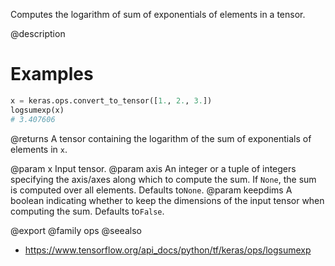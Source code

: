 Computes the logarithm of sum of exponentials of elements in a tensor.

@description

# Examples
```python
x = keras.ops.convert_to_tensor([1., 2., 3.])
logsumexp(x)
# 3.407606
```

@returns
A tensor containing the logarithm of the sum of exponentials of
elements in `x`.

@param x Input tensor.
@param axis An integer or a tuple of integers specifying the axis/axes
    along which to compute the sum. If `None`, the sum is computed
    over all elements. Defaults to`None`.
@param keepdims A boolean indicating whether to keep the dimensions of
    the input tensor when computing the sum. Defaults to`False`.

@export
@family ops
@seealso
+ <https://www.tensorflow.org/api_docs/python/tf/keras/ops/logsumexp>
